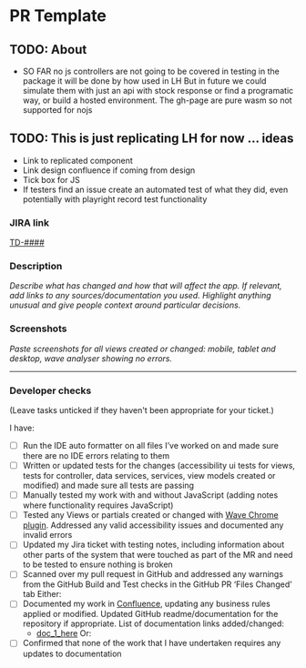 # PR Template

## TODO: About
- SO FAR no js controllers are not going to be covered in testing in the package it will be done by how used in LH
But in future we could simulate them with just an api with stock response or find a programatic way, or build a hosted environment.
The gh-page are pure wasm so not supported for nojs

## TODO: This is just replicating LH for now ... ideas
- Link to replicated component
- Link design confluence if coming from design
- Tick box for JS
- If testers find an issue create an automated test of what they did, even potentially with playright record test functionality


### JIRA link
[TD-####](https://hee-tis.atlassian.net/browse/TD-####)

### Description
_Describe what has changed and how that will affect the app. If relevant, add links to any sources/documentation you used. Highlight anything unusual and give people context around particular decisions._

### Screenshots
_Paste screenshots for all views created or changed: mobile, tablet and desktop, wave analyser showing no errors._

-----
### Developer checks
(Leave tasks unticked if they haven't been appropriate for your ticket.)

I have:
- [ ] Run the IDE auto formatter on all files I’ve worked on and made sure there are no IDE errors relating to them
- [ ] Written or updated tests for the changes (accessibility ui tests for views, tests for controller, data services, services, view models created or modified) and made sure all tests are passing
- [ ] Manually tested my work with and without JavaScript (adding notes where functionality requires JavaScript)
- [ ] Tested any Views or partials created or changed with [Wave Chrome plugin](https://chrome.google.com/webstore/detail/wave-evaluation-tool/jbbplnpkjmmeebjpijfedlgcdilocofh/related). Addressed any valid accessibility issues and documented any invalid errors
- [ ] Updated my Jira ticket with testing notes, including information about other parts of the system that were touched as part of the MR and need  to be tested to ensure nothing is broken
- [ ] Scanned over my pull request in GitHub and addressed any warnings from the GitHub Build and Test checks in the GitHub PR ‘Files Changed’ tab
Either:
- [ ] Documented my work in [Confluence](https://hee-tis.atlassian.net/wiki/spaces/TP/pages/3461087233/Development), updating any business rules applied or modified. Updated GitHub readme/documentation for the repository if appropriate. List of documentation links added/changed:
  - [doc_1_here](link_1_here)
Or:
- [ ] Confirmed that none of the work that I have undertaken requires any updates to documentation